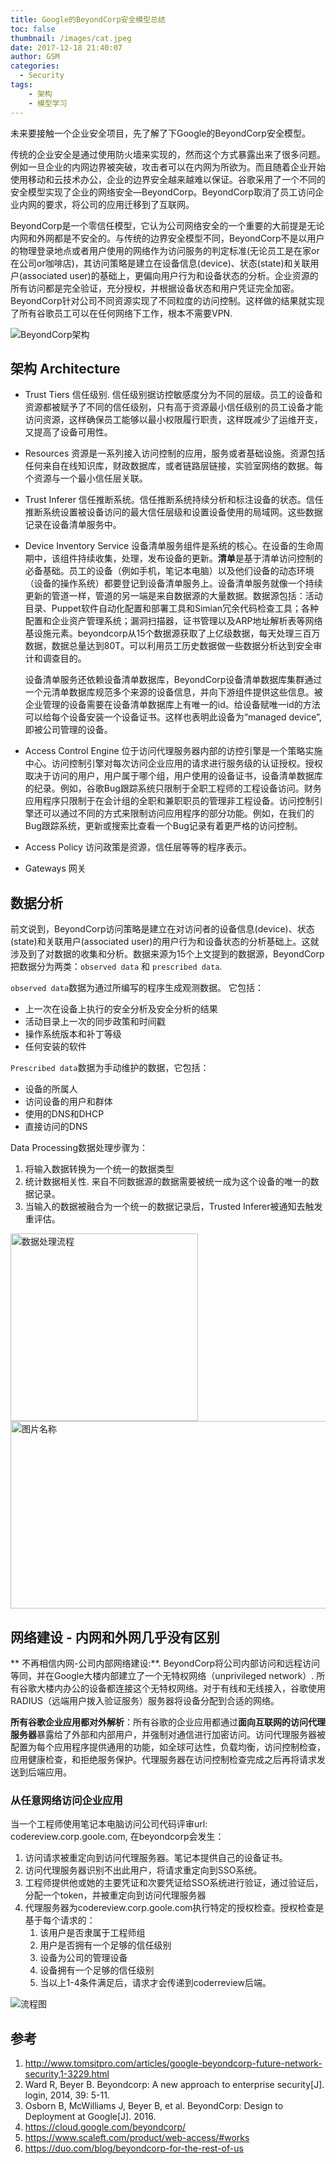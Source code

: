 ```yaml
---
title: Google的BeyondCorp安全模型总结
toc: false
thumbnail: /images/cat.jpeg
date: 2017-12-18 21:40:07
author: GSM
categories:
  - Security
tags: 
    - 架构
    - 模型学习
---
```


未来要接触一个企业安全项目，先了解了下Google的BeyondCorp安全模型。

传统的企业安全是通过使用防火墙来实现的，然而这个方式暴露出来了很多问题。例如一旦企业的内网边界被突破，攻击者可以在内网为所欲为。而且随着企业开始使用移动和云技术办公，企业的边界安全越来越难以保证。谷歌采用了一个不同的安全模型实现了企业的网络安全—BeyondCorp。BeyondCorp取消了员工访问企业内网的要求，将公司的应用迁移到了互联网。

<!-- more -->

BeyondCorp是一个零信任模型，它认为公司网络安全的一个重要的大前提是无论内网和外网都是不安全的。与传统的边界安全模型不同，BeyondCorp不是以用户的物理登录地点或者用户使用的网络作为访问服务的判定标准(无论员工是在家or在公司or咖啡店)，其访问策略是建立在设备信息(device)、状态(state)和关联用户(associated user)的基础上，更偏向用户行为和设备状态的分析。企业资源的所有访问都是完全验证，充分授权，并根据设备状态和用户凭证完全加密。BeyondCorp针对公司不同资源实现了不同粒度的访问控制。这样做的结果就实现了所有谷歌员工可以在任何网络下工作，根本不需要VPN.

![BeyondCorp架构](architecture.jpg)

## 架构 Architecture

* Trust Tiers 信任级别. 信任级别据访控敏感度分为不同的层级。员工的设备和资源都被赋予了不同的信任级别，只有高于资源最小信任级别的员工设备才能访问资源，这样确保员工能够以最小权限履行职责，这样既减少了运维开支，又提高了设备可用性。
* Resources 资源是一系列接入访问控制的应用，服务或者基础设施。资源包括任何来自在线知识库，财政数据库，或者链路层链接，实验室网络的数据。每个资源与一个最小信任层关联。
* Trust Inferer 信任推断系统。信任推断系统持续分析和标注设备的状态。信任推断系统设置被设备访问的最大信任层级和设置设备使用的局域网。这些数据记录在设备清单服务中。
* Device Inventory Service 设备清单服务组件是系统的核心。在设备的生命周期中，该组件持续收集，处理，发布设备的更新。**清单**是基于清单访问控制的必备基础。员工的设备（例如手机，笔记本电脑）以及他们设备的动态环境（设备的操作系统）都要登记到设备清单服务上。设备清单服务就像一个持续更新的管道一样，管道的另一端是来自数据源的大量数据。数据源包括：活动目录、Puppet软件自动化配置和部署工具和Simian冗余代码检查工具；各种配置和企业资产管理系统；漏洞扫描器，证书管理以及ARP地址解析表等网络基设施元素。beyondcorp从15个数据源获取了上亿级数据，每天处理三百万数据，数据总量达到80T。可以利用员工历史数据做一些数据分析达到安全审计和调查目的。
    
    设备清单服务还依赖设备清单数据库，BeyondCorp设备清单数据库集群通过一个元清单数据库规范多个来源的设备信息，并向下游组件提供这些信息。被企业管理的设备需要在设备清单数据库上有唯一的id。给设备赋唯一id的方法可以给每个设备安装一个设备证书。这样也表明此设备为“managed device”,即被公司管理的设备。
* Access Control Engine 位于访问代理服务器内部的访控引擎是一个策略实施中心。访问控制引擎对每次访问企业应用的请求进行服务级的认证授权。授权取决于访问的用户，用户属于哪个组，用户使用的设备证书，设备清单数据库的纪录。例如，谷歌Bug跟踪系统只限制于全职工程师的工程设备访问。财务应用程序只限制于在会计组的全职和兼职职员的管理非工程设备。访问控制引擎还可以通过不同的方式来限制访问应用程序的部分功能。例如，在我们的Bug跟踪系统，更新或搜索比查看一个Bug记录有着更严格的访问控制。
* Access Policy 访问政策是资源，信任层等等的程序表示。
* Gateways 网关

## 数据分析 
前文说到，BeyondCorp访问策略是建立在对访问者的设备信息(device)、状态(state)和关联用户(associated user)的用户行为和设备状态的分析基础上。这就涉及到了对数据的收集和分析。数据来源为15个上文提到的数据源，BeyondCorp把数据分为两类：`observed data` 和 `prescribed data`.

`observed data`数据为通过所编写的程序生成观测数据。 它包括：
* 上一次在设备上执行的安全分析及安全分析的结果
* 活动目录上一次的同步政策和时间戳
* 操作系统版本和补丁等级
* 任何安装的软件

`Prescribed data`数据为手动维护的数据，它包括：
* 设备的所属人
* 访问设备的用户和群体
* 使用的DNS和DHCP
* 直接访问的DNS

Data Processing数据处理步骤为：
1. 将输入数据转换为一个统一的数据类型
2. 统计数据相关性. 来自不同数据源的数据需要被统一成为这个设备的唯一的数据记录。
3. 当输入的数据被融合为一个统一的数据记录后，Trusted Inferer被通知去触发重评估。
 
<img src="dataprocesspipeline.jpg" width = "300" height = "300" alt="数据处理流程" align=center />

<img src="flow.jpg" width = "600" height = "300" alt="图片名称" align=流程图 />

## 网络建设 - 内网和外网几乎没有区别
** 不再相信内网-公司内部网络建设:**. BeyondCorp将公司内部访问和远程访问等同，并在Google大楼内部建立了一个无特权网络（unprivileged network）. 所有谷歌大楼内办公的设备都连接这个无特权网络。对于有线和无线接入，谷歌使用RADIUS（远端用户拨入验证服务）服务器将设备分配到合适的网络。

**所有谷歌企业应用都对外解析**：所有谷歌的企业应用都通过**面向互联网的访问代理服务器**暴露给了外部和内部用户，并强制对通信进行加密访问。访问代理服务器被配置为每个应用程序提供通用的功能，如全球可达性，负载均衡，访问控制检查，应用健康检查，和拒绝服务保护。代理服务器在访问控制检查完成之后再将请求发送到后端应用。

### 从任意网络访问企业应用
当一个工程师使用笔记本电脑访问公司代码评审url: codereview.corp.goole.com, 在beyondcorp会发生：
1. 访问请求被重定向到访问代理服务器。笔记本提供自己的设备证书。
2. 访问代理服务器识别不出此用户，将请求重定向到SSO系统。
3. 工程师提供他或她的主要凭证和次要凭证给SSO系统进行验证，通过验证后，分配一个token，并被重定向到访问代理服务器
4. 代理服务器为codereview.corp.goole.com执行特定的授权检查。授权检查是基于每个请求的：
    1. 该用户是否隶属于工程师组
    2. 用户是否拥有一个足够的信任级别
    3. 设备为公司的管理设备
    4. 设备拥有一个足够的信任级别 
    5. 当以上1-4条件满足后，请求才会传递到coderreview后端。

![流程图](flow.jpg)

## 参考
1. http://www.tomsitpro.com/articles/google-beyondcorp-future-network-security,1-3229.html
2. Ward R, Beyer B. Beyondcorp: A new approach to enterprise security[J]. login, 2014, 39: 5-11.
3. Osborn B, McWilliams J, Beyer B, et al. BeyondCorp: Design to Deployment at Google[J]. 2016.
4. https://cloud.google.com/beyondcorp/
5. https://www.scaleft.com/product/web-access/#works
6. https://duo.com/blog/beyondcorp-for-the-rest-of-us